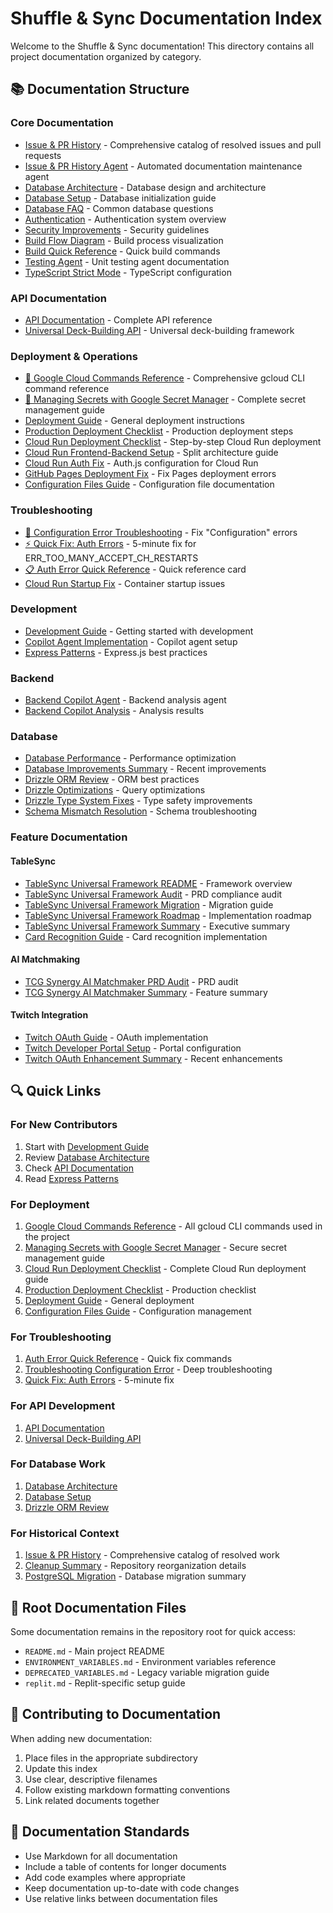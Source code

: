 # Shuffle & Sync Documentation Index

Welcome to the Shuffle & Sync documentation! This directory contains all project documentation organized by category.

## 📚 Documentation Structure

### Core Documentation
- [Issue & PR History](ISSUE_PR_HISTORY.md) - Comprehensive catalog of resolved issues and pull requests
- [Issue & PR History Agent](ISSUE_PR_HISTORY_AGENT.md) - Automated documentation maintenance agent
- [Database Architecture](database/DATABASE_ARCHITECTURE.md) - Database design and architecture
- [Database Setup](database/DATABASE_INITIALIZATION.md) - Database initialization guide
- [Database FAQ](database/DATABASE_FAQ.md) - Common database questions
- [Authentication](AUTHENTICATION.md) - Authentication system overview
- [Security Improvements](SECURITY_IMPROVEMENTS.md) - Security guidelines
- [Build Flow Diagram](BUILD_FLOW_DIAGRAM.md) - Build process visualization
- [Build Quick Reference](BUILD_QUICK_REFERENCE.md) - Quick build commands
- [Testing Agent](TESTING_AGENT.md) - Unit testing agent documentation
- [TypeScript Strict Mode](TYPESCRIPT_STRICT_MODE.md) - TypeScript configuration

### API Documentation
- [API Documentation](api/API_DOCUMENTATION.md) - Complete API reference
- [Universal Deck-Building API](api/UNIVERSAL_DECK_BUILDING_API.md) - Universal deck-building framework

### Deployment & Operations
- [🔧 Google Cloud Commands Reference](GOOGLE_CLOUD_COMMANDS_REFERENCE.md) - Comprehensive gcloud CLI command reference
- [🔐 Managing Secrets with Google Secret Manager](MANAGING_SECRETS_GCP.md) - Complete secret management guide
- [Deployment Guide](deployment/DEPLOYMENT.md) - General deployment instructions
- [Production Deployment Checklist](deployment/PRODUCTION_DEPLOYMENT_CHECKLIST.md) - Production deployment steps
- [Cloud Run Deployment Checklist](DEPLOYMENT_CHECKLIST.md) - Step-by-step Cloud Run deployment
- [Cloud Run Frontend-Backend Setup](CLOUD_RUN_FRONTEND_BACKEND_SETUP.md) - Split architecture guide
- [Cloud Run Auth Fix](CLOUD_RUN_AUTH_FIX.md) - Auth.js configuration for Cloud Run
- [GitHub Pages Deployment Fix](GITHUB_PAGES_DEPLOYMENT_FIX.md) - Fix Pages deployment errors
- [Configuration Files Guide](CONFIGURATION_FILES_GUIDE.md) - Configuration file documentation

### Troubleshooting
- [🔧 Configuration Error Troubleshooting](TROUBLESHOOTING_CONFIGURATION_ERROR.md) - Fix "Configuration" errors
- [⚡ Quick Fix: Auth Errors](QUICK_FIX_AUTH_ERROR.md) - 5-minute fix for ERR_TOO_MANY_ACCEPT_CH_RESTARTS
- [📋 Auth Error Quick Reference](AUTH_ERROR_QUICK_REFERENCE.md) - Quick reference card
- [Cloud Run Startup Fix](CLOUD_RUN_STARTUP_FIX.md) - Container startup issues

### Development
- [Development Guide](development/DEVELOPMENT_GUIDE.md) - Getting started with development
- [Copilot Agent Implementation](development/COPILOT_AGENT_IMPLEMENTATION.md) - Copilot agent setup
- [Express Patterns](EXPRESS_PATTERNS.md) - Express.js best practices

### Backend
- [Backend Copilot Agent](backend/BACKEND_COPILOT_AGENT.md) - Backend analysis agent
- [Backend Copilot Analysis](backend/BACKEND_COPILOT_ANALYSIS.md) - Analysis results

### Database
- [Database Performance](database/DATABASE_PERFORMANCE.md) - Performance optimization
- [Database Improvements Summary](database/DATABASE_IMPROVEMENTS_SUMMARY.md) - Recent improvements
- [Drizzle ORM Review](database/DRIZZLE_ORM_REVIEW.md) - ORM best practices
- [Drizzle Optimizations](database/DRIZZLE_OPTIMIZATIONS.md) - Query optimizations
- [Drizzle Type System Fixes](database/DRIZZLE_TYPE_SYSTEM_FIXES.md) - Type safety improvements
- [Schema Mismatch Resolution](database/SCHEMA_MISMATCH_RESOLUTION.md) - Schema troubleshooting

### Feature Documentation

#### TableSync
- [TableSync Universal Framework README](features/tablesync/TABLESYNC_UNIVERSAL_FRAMEWORK_README.md) - Framework overview
- [TableSync Universal Framework Audit](features/tablesync/TABLESYNC_UNIVERSAL_FRAMEWORK_AUDIT.md) - PRD compliance audit
- [TableSync Universal Framework Migration](features/tablesync/TABLESYNC_UNIVERSAL_FRAMEWORK_MIGRATION.md) - Migration guide
- [TableSync Universal Framework Roadmap](features/tablesync/TABLESYNC_UNIVERSAL_FRAMEWORK_ROADMAP.md) - Implementation roadmap
- [TableSync Universal Framework Summary](features/tablesync/TABLESYNC_UNIVERSAL_FRAMEWORK_SUMMARY.md) - Executive summary
- [Card Recognition Guide](features/tablesync/CARD_RECOGNITION_GUIDE.md) - Card recognition implementation

#### AI Matchmaking
- [TCG Synergy AI Matchmaker PRD Audit](features/matchmaking/TCG_SYNERGY_AI_MATCHMAKER_PRD_AUDIT.md) - PRD audit
- [TCG Synergy AI Matchmaker Summary](features/matchmaking/TCG_SYNERGY_AI_MATCHMAKER_SUMMARY.md) - Feature summary

#### Twitch Integration
- [Twitch OAuth Guide](features/twitch/TWITCH_OAUTH_GUIDE.md) - OAuth implementation
- [Twitch Developer Portal Setup](features/twitch/TWITCH_DEVELOPER_PORTAL_SETUP.md) - Portal configuration
- [Twitch OAuth Enhancement Summary](features/twitch/TWITCH_OAUTH_ENHANCEMENT_SUMMARY.md) - Recent enhancements

## 🔍 Quick Links

### For New Contributors
1. Start with [Development Guide](development/DEVELOPMENT_GUIDE.md)
2. Review [Database Architecture](database/DATABASE_ARCHITECTURE.md)
3. Check [API Documentation](api/API_DOCUMENTATION.md)
4. Read [Express Patterns](EXPRESS_PATTERNS.md)

### For Deployment
1. [Google Cloud Commands Reference](GOOGLE_CLOUD_COMMANDS_REFERENCE.md) - All gcloud CLI commands used in the project
2. [Managing Secrets with Google Secret Manager](MANAGING_SECRETS_GCP.md) - Secure secret management guide
3. [Cloud Run Deployment Checklist](DEPLOYMENT_CHECKLIST.md) - Complete Cloud Run deployment guide
4. [Production Deployment Checklist](deployment/PRODUCTION_DEPLOYMENT_CHECKLIST.md) - Production checklist
5. [Deployment Guide](deployment/DEPLOYMENT.md) - General deployment
6. [Configuration Files Guide](CONFIGURATION_FILES_GUIDE.md) - Configuration management

### For Troubleshooting
1. [Auth Error Quick Reference](AUTH_ERROR_QUICK_REFERENCE.md) - Quick fix commands
2. [Troubleshooting Configuration Error](TROUBLESHOOTING_CONFIGURATION_ERROR.md) - Deep troubleshooting
3. [Quick Fix: Auth Errors](QUICK_FIX_AUTH_ERROR.md) - 5-minute fix

### For API Development
1. [API Documentation](api/API_DOCUMENTATION.md)
2. [Universal Deck-Building API](api/UNIVERSAL_DECK_BUILDING_API.md)

### For Database Work
1. [Database Architecture](database/DATABASE_ARCHITECTURE.md)
2. [Database Setup](database/DATABASE_INITIALIZATION.md)
3. [Drizzle ORM Review](database/DRIZZLE_ORM_REVIEW.md)

### For Historical Context
1. [Issue & PR History](ISSUE_PR_HISTORY.md) - Comprehensive catalog of resolved work
2. [Cleanup Summary](../CLEANUP_SUMMARY.md) - Repository reorganization details
3. [PostgreSQL Migration](../POSTGRESQL_MIGRATION_COMPLETE.md) - Database migration summary

## 📝 Root Documentation Files

Some documentation remains in the repository root for quick access:
- `README.md` - Main project README
- `ENVIRONMENT_VARIABLES.md` - Environment variables reference
- `DEPRECATED_VARIABLES.md` - Legacy variable migration guide
- `replit.md` - Replit-specific setup guide

## 🤝 Contributing to Documentation

When adding new documentation:
1. Place files in the appropriate subdirectory
2. Update this index
3. Use clear, descriptive filenames
4. Follow existing markdown formatting conventions
5. Link related documents together

## 📖 Documentation Standards

- Use Markdown for all documentation
- Include a table of contents for longer documents
- Add code examples where appropriate
- Keep documentation up-to-date with code changes
- Use relative links between documentation files
